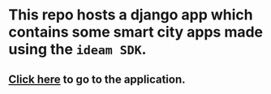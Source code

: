 # This repo hosts a django app which contains some smart city apps made using the `ideam SDK`.

## [Click here](https://goo.gl/u2J2Pq) to go to the application.

